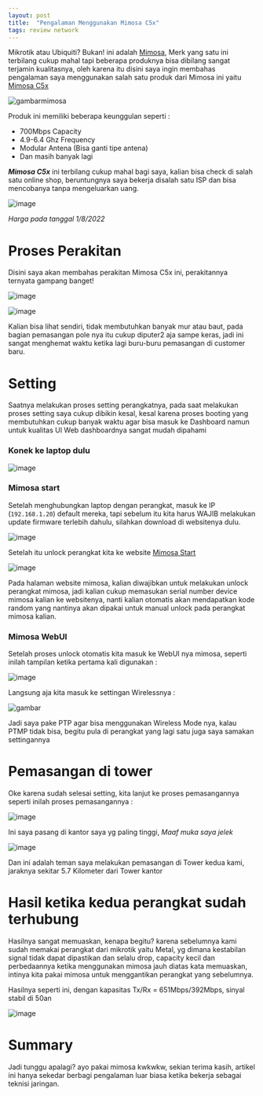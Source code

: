 ```yaml
---
layout: post
title:  "Pengalaman Menggunakan Mimosa C5x"
tags: review network
---
```

Mikrotik atau Ubiquiti? Bukan! ini adalah [Mimosa](https://mimosa.co), Merk yang satu ini terbilang cukup mahal tapi beberapa produknya bisa dibilang sangat terjamin kualitasnya, oleh karena itu disini saya ingin membahas pengalaman saya menggunakan salah satu produk dari Mimosa ini yaitu [Mimosa C5x](https://mimosa.co/product/c5x)

![gambarmimosa](https://mimosa.co/uploads/C5x-homepage.jpg)

Produk ini memiliki beberapa keunggulan seperti :
- 700Mbps Capacity
- 4.9-6.4 Ghz Frequency
- Modular Antena (Bisa ganti tipe antena)
- Dan masih banyak lagi

***Mimosa C5x*** ini terbilang cukup mahal bagi saya, kalian bisa check di salah satu online shop, beruntungnya saya bekerja disalah satu ISP dan bisa mencobanya tanpa mengeluarkan uang.

![image](https://user-images.githubusercontent.com/10250068/148916034-cb240853-d85f-4ab9-893a-2156e9d5f69e.png)

*Harga pada tanggal 1/8/2022*

# Proses Perakitan

Disini saya akan membahas perakitan Mimosa C5x ini, perakitannya ternyata gampang banget!

![image](https://user-images.githubusercontent.com/10250068/148916923-b1e3d1ba-ec78-4c3e-943a-7f806b35d38b.png)

![image](https://user-images.githubusercontent.com/10250068/148917009-3fbcd95b-46a7-4bab-99e3-88a95a26b471.png)

Kalian bisa lihat sendiri, tidak membutuhkan banyak mur atau baut, pada bagian pemasangan pole nya itu cukup diputer2 aja sampe keras, jadi ini sangat menghemat waktu ketika lagi buru-buru pemasangan di customer baru.

# Setting

Saatnya melakukan proses setting perangkatnya, pada saat melakukan proses setting saya cukup dibikin kesal, kesal karena proses booting yang membutuhkan cukup banyak waktu agar bisa masuk ke Dashboard namun untuk kualitas UI Web dashboardnya sangat mudah dipahami

### Konek ke laptop dulu

![image](https://user-images.githubusercontent.com/10250068/148917948-4b1c22b5-bcf7-4b8d-995a-0a4445939654.png)

### Mimosa start

Setelah menghubungkan laptop dengan perangkat, masuk ke IP (`192.168.1.20`) default mereka, tapi sebelum itu kita harus WAJIB melakukan update firmware terlebih dahulu, silahkan download di websitenya dulu.

![image](https://user-images.githubusercontent.com/10250068/148918846-aab5943e-ffa1-4f86-a5b9-6960fa8b6b9e.png)

Setelah itu unlock perangkat kita ke website [Mimosa Start](https://mimosa.co/start)

![image](https://user-images.githubusercontent.com/10250068/148918348-950e1fbb-9ac6-4d52-b36b-b9a275e06122.png)

Pada halaman website mimosa, kalian diwajibkan untuk melakukan unlock perangkat mimosa, jadi kalian cukup memasukan serial number device mimosa kalian ke websitenya, nanti kalian otomatis akan mendapatkan kode random yang nantinya akan dipakai untuk manual unlock pada perangkat mimosa kalian.

### Mimosa WebUI

Setelah proses unlock otomatis kita masuk ke WebUI nya mimosa, seperti inilah tampilan ketika pertama kali digunakan :

![image](https://cdn.discordapp.com/attachments/874251888357441537/930360529514553344/Screenshot_173.png)

Langsung aja kita masuk ke settingan Wirelessnya :

![gambar](https://cdn.discordapp.com/attachments/874251888357441537/930360529933971476/Screenshot_174.png)

Jadi saya pake PTP agar bisa menggunakan Wireless Mode nya, kalau PTMP tidak bisa, begitu pula di perangkat yang lagi satu juga saya samakan settingannya

# Pemasangan di tower

Oke karena sudah selesai setting, kita lanjut ke proses pemasangannya seperti inilah proses pemasangannya :

![image](https://user-images.githubusercontent.com/10250068/148920168-25035c9b-b5a0-45f8-9941-2c8595635317.png)

Ini saya pasang di kantor saya yg paling tinggi, *Maaf muka saya jelek*

![image](https://user-images.githubusercontent.com/10250068/148920293-e05411d1-1809-435b-85ae-85b4868182a4.png)

Dan ini adalah teman saya melakukan pemasangan di Tower kedua kami, jaraknya sekitar 5.7 Kilometer dari Tower kantor

# Hasil ketika kedua perangkat sudah terhubung

Hasilnya sangat memuaskan, kenapa begitu? karena sebelumnya kami sudah memakai perangkat dari mikrotik yaitu Metal, yg dimana kestabilan signal tidak dapat dipastikan dan selalu drop, capacity kecil dan perbedaannya ketika menggunakan mimosa jauh diatas kata memuaskan, intinya kita pakai mimosa untuk menggantikan perangkat yang sebelumnya.

Hasilnya seperti ini, dengan kapasitas Tx/Rx = 651Mbps/392Mbps, sinyal stabil di 50an

![image](https://user-images.githubusercontent.com/10250068/148921144-e76467b0-44c7-494b-84e1-8f36e6a18476.png)

# Summary

Jadi tunggu apalagi? ayo pakai mimosa kwkwkw, sekian terima kasih, artikel ini hanya sekedar berbagi pengalaman luar biasa ketika bekerja sebagai teknisi jaringan.

